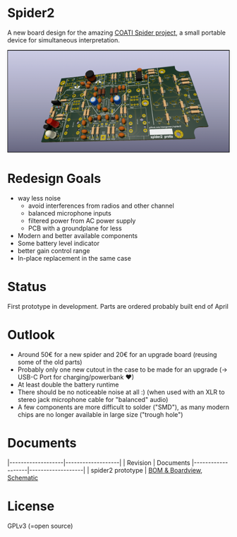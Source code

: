 # Spider2
A new board design for the amazing [COATI Spider project](https://coati.pimienta.org/electronics/spider/), a small portable device for simultaneous interpretation.

![rendered view of the board](board-rendered.png)

# Redesign Goals
- way less noise
    * avoid interferences from radios and other channel
    * balanced microphone inputs
    * filtered power from AC power supply
    * PCB with a groundplane for less
- Modern and better available components
- Some battery level indicator
- better gain control range
- In-place replacement in the same case

# Status
First prototype in development. Parts are ordered probably built end of April

# Outlook
- Around 50€ for a new spider and 20€ for an upgrade board (reusing some of the old parts)
- Probably only one new cutout in the case to be made for an upgrade (-> USB-C Port for charging/powerbank ♥)
- At least double the battery runtime
- There should be no noticeable noise at all :) (when used with an XLR to stereo jack microphone cable for "balanced" audio)
- A few components are more difficult to solder ("SMD"), as many modern chips are no longer available in large size ("trough hole")

# Documents
|-------------------|-------------------|
| Revision          | Documents
|-------------------|-------------------|
| spider2 prototype | [BOM & Boardview](https://alangecker.github.io/spider2/output/2.0-proto/spider2-ibom.html), [Schematic](https://alangecker.github.io/spider2/output/2.0-proto/spider2-schematic.pdf)


# License
GPLv3 (=open source)